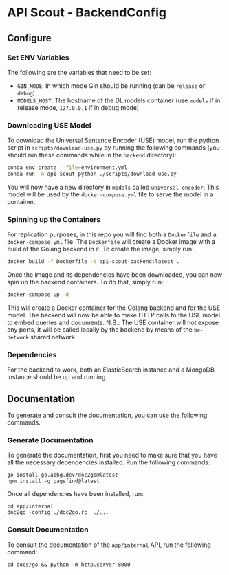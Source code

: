 # API Scout - BackendConfig

## Configure

### Set ENV Variables

The following are the variables that need to be set:

- `GIN_MODE`: In which mode Gin should be running (can be `release` or `debug`)
- `MODELS_HOST`: The hostname of the DL models container (use `models` if in release mode, `127.0.0.1` if in debug mode)

### Downloading USE Model

To download the Universal Sentence Encoder (USE) model, run the python script in `scripts/download-use.py` by running the following commands (you should run these commands while in the `backend` directory):

```bash
conda env create --file=environment.yml
conda run -n api-scout python ./scripts/download-use.py
```

You will now have a new directory in `models` called `universal-encoder`. This model will be used by the `docker-compose.yml` file to serve the model in a container.

### Spinning up the Containers

For replication purposes, in this repo you will find both a `Dockerfile` and a `docker-compose.yml` file. The `Dockerfile` will create a Docker image with a build of the Golang backend in it. To create the image, simply run:

```bash
docker build -f Dockerfile -t api-scout-backend:latest .
```

Once the image and its dependencies have been downloaded, you can now spin up the backend containers. To do that, simply run:

```bash
docker-compose up -d
```

This will create a Docker container for the Golang backend and for the USE model. The backend will now be able to make HTTP calls to the USE model to embed queries and documents. N.B.: The USE container will not expose any ports, it will be called locally by the backend by means of the `be-network` shared network.

### Dependencies

For the backend to work, both an ElasticSearch instance and a MongoDB instance should be up and running.

## Documentation

To generate and consult the documentation, you can use the following commands.

### Generate Documentation

To generate the documentation, first you need to make sure that you have all the necessary dependencies installed. Run the following commands:

```shell
go install go.abhg.dev/doc2go@latest
npm install -g pagefind@latest
```

Once all dependencies have been installed, run:

```shell
cd app/internal
doc2go -config ./doc2go.rc  ./...
```

### Consult Documentation

To consult the documentation of the `app/internal` API, run the following command:

```shell
cd docs/go && python -m http.server 8000
```
